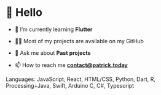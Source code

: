 # 👋 Hello

- 🌱 I’m currently learning **Flutter**

- 👨‍💻 Most of my projects are available on my GitHub

- 💬 Ask me about **Past projects**

- 📫 How to reach me **contact@patrick.today**

Languages: JavaScript, React, HTML/CSS, Python, Dart, R, Processing+Java, Swift, Arduino C, C#, Typescript

